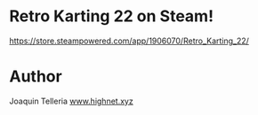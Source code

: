 # Retro Karting 22 on Steam!
https://store.steampowered.com/app/1906070/Retro_Karting_22/

# Author
Joaquin Telleria www.highnet.xyz
